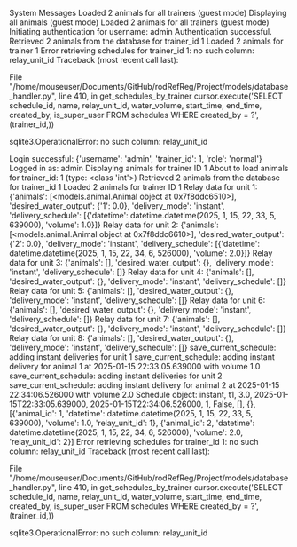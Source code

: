 System Messages
Loaded 2 animals for all trainers (guest mode)
Displaying all animals (guest mode)
Loaded 2 animals for all trainers (guest mode)
Initiating authentication for username: admin
Authentication successful.
Retrieved 2 animals from the database for trainer_id 1
Loaded 2 animals for trainer 1
Error retrieving schedules for trainer_id 1: no such column: relay_unit_id
Traceback (most recent call last):

  File "/home/mouseuser/Documents/GitHub/rodRefReg/Project/models/database_handler.py", line 410, in get_schedules_by_trainer
    cursor.execute('SELECT schedule_id, name, relay_unit_id, water_volume, start_time, end_time, created_by, is_super_user FROM schedules WHERE created_by = ?', (trainer_id,))

sqlite3.OperationalError: no such column: relay_unit_id

Login successful: {'username': 'admin', 'trainer_id': 1, 'role': 'normal'}
Logged in as: admin
Displaying animals for trainer ID 1
About to load animals for trainer_id: 1 (type: <class 'int'>)
Retrieved 2 animals from the database for trainer_id 1
Loaded 2 animals for trainer ID 1
Relay data for unit 1: {'animals': [<models.animal.Animal object at 0x7f8ddc6510>], 'desired_water_output': {'1': 0.0}, 'delivery_mode': 'instant', 'delivery_schedule': [{'datetime': datetime.datetime(2025, 1, 15, 22, 33, 5, 639000), 'volume': 1.0}]}
Relay data for unit 2: {'animals': [<models.animal.Animal object at 0x7f8ddc6610>], 'desired_water_output': {'2': 0.0}, 'delivery_mode': 'instant', 'delivery_schedule': [{'datetime': datetime.datetime(2025, 1, 15, 22, 34, 6, 526000), 'volume': 2.0}]}
Relay data for unit 3: {'animals': [], 'desired_water_output': {}, 'delivery_mode': 'instant', 'delivery_schedule': []}
Relay data for unit 4: {'animals': [], 'desired_water_output': {}, 'delivery_mode': 'instant', 'delivery_schedule': []}
Relay data for unit 5: {'animals': [], 'desired_water_output': {}, 'delivery_mode': 'instant', 'delivery_schedule': []}
Relay data for unit 6: {'animals': [], 'desired_water_output': {}, 'delivery_mode': 'instant', 'delivery_schedule': []}
Relay data for unit 7: {'animals': [], 'desired_water_output': {}, 'delivery_mode': 'instant', 'delivery_schedule': []}
Relay data for unit 8: {'animals': [], 'desired_water_output': {}, 'delivery_mode': 'instant', 'delivery_schedule': []}
save_current_schedule: adding instant deliveries for unit 1
save_current_schedule: adding instant delivery for animal 1 at 2025-01-15 22:33:05.639000 with volume 1.0
save_current_schedule: adding instant deliveries for unit 2
save_current_schedule: adding instant delivery for animal 2 at 2025-01-15 22:34:06.526000 with volume 2.0
Schedule object: instant, t1, 3.0, 2025-01-15T22:33:05.639000, 2025-01-15T22:34:06.526000, 1, False, [], {}, [{'animal_id': 1, 'datetime': datetime.datetime(2025, 1, 15, 22, 33, 5, 639000), 'volume': 1.0, 'relay_unit_id': 1}, {'animal_id': 2, 'datetime': datetime.datetime(2025, 1, 15, 22, 34, 6, 526000), 'volume': 2.0, 'relay_unit_id': 2}]
Error retrieving schedules for trainer_id 1: no such column: relay_unit_id
Traceback (most recent call last):

  File "/home/mouseuser/Documents/GitHub/rodRefReg/Project/models/database_handler.py", line 410, in get_schedules_by_trainer
    cursor.execute('SELECT schedule_id, name, relay_unit_id, water_volume, start_time, end_time, created_by, is_super_user FROM schedules WHERE created_by = ?', (trainer_id,))

sqlite3.OperationalError: no such column: relay_unit_id